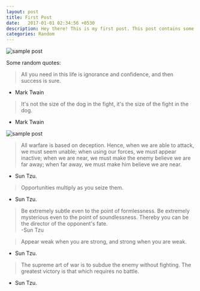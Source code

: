 ```yaml
---
layout: post
title: First Post
date:   2017-01-01 02:34:56 +0530
description: Hey there! This is my first post. This post contains some random quotes.
categories: Random
---
```




![sample post]({{site.baseurl}}/images/b.jpg)


Some random quotes:

> All you need in this life is ignorance and confidence, and then success is sure.  
- Mark Twain

> It's not the size of the dog in the fight, it's the size of the fight in the dog.  
- Mark Twain

![sample post]({{site.baseurl}}/images/a.jpg)

> All warfare is based on deception. Hence, when we are able to attack, we must seem unable; when using our forces, we must appear inactive; when we are near, we must make the enemy believe we are far away; when far away, we must make him believe we are near.  
- Sun Tzu.

> Opportunities multiply as you seize them.  
- Sun Tzu.

> Be extremely subtle even to the point of formlessness. Be extremely mysterious even to the point of soundlessness. Thereby you can be the director of the opponent's fate.  
-Sun Tzu

> Appear weak when you are strong, and strong when you are weak.  
- Sun Tzu.

> The supreme art of war is to subdue the enemy without fighting. The greatest victory is that which requires no battle.  
- Sun Tzu.
